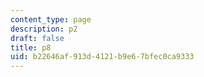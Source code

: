 ```yaml
---
content_type: page
description: p2
draft: false
title: p8
uid: b22646af-913d-4121-b9e6-7bfec0ca9333
---
```

